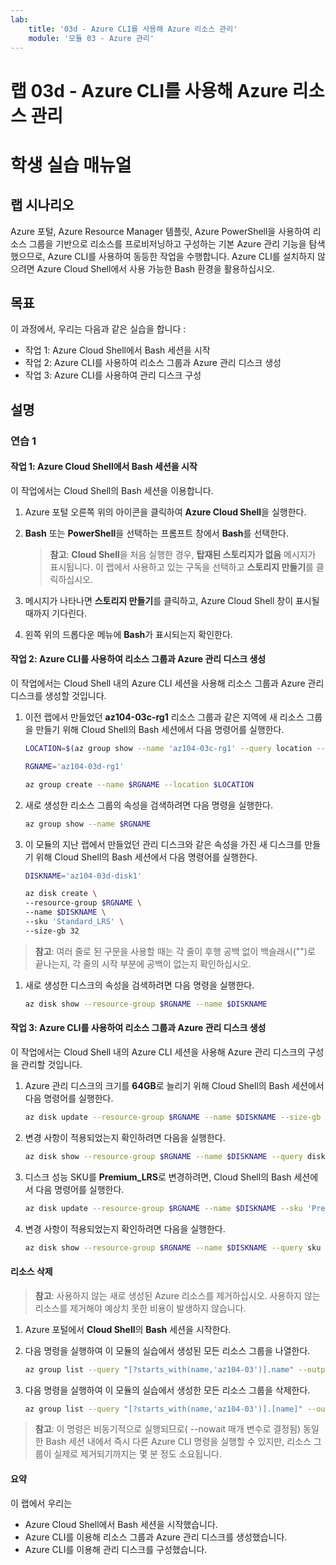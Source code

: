 ```yaml
---
lab:
    title: '03d - Azure CLI를 사용해 Azure 리소스 관리'
    module: '모듈 03 - Azure 관리'
---
```


# 랩 03d - Azure CLI를 사용해 Azure 리소스 관리
# 학생 실습 매뉴얼

## 랩 시나리오

Azure 포털, Azure Resource Manager 템플릿, Azure PowerShell을 사용하여 리소스 그룹을 기반으로 리소스를 프로비저닝하고 구성하는 기본 Azure 관리 기능을 탐색했으므로, Azure CLI를 사용하여 동등한 작업을 수행합니다. Azure CLI를 설치하지 않으려면 Azure Cloud Shell에서 사용 가능한 Bash 환경을 활용하십시오.

## 목표

이 과정에서, 우리는 다음과 같은 실습을 합니다 :

+ 작업 1: Azure Cloud Shell에서 Bash 세션을 시작
+ 작업 2: Azure CLI를 사용하여 리소스 그룹과 Azure 관리 디스크 생성
+ 작업 3: Azure CLI를 사용하여 관리 디스크 구성

## 설명

### 연습 1

#### 작업 1: Azure Cloud Shell에서 Bash 세션을 시작

이 작업에서는 Cloud Shell의 Bash 세션을 이용합니다.

1. Azure 포털 오른쪽 위의 아이콘을 클릭하여 **Azure Cloud Shell**을 실행한다.

1. **Bash** 또는 **PowerShell**을 선택하는 프롬프트 창에서 **Bash**를 선택한다. 

    >**참고**:  **Cloud Shell**을 처음 실행한 경우, **탑재된 스토리지가 없음** 메시지가 표시됩니다. 이 랩에서 사용하고 있는 구독을 선택하고 **스토리지 만들기**를 클릭하십시오. 

1. 메시지가 나타나면 **스토리지 만들기**를 클릭하고, Azure Cloud Shell 창이 표시될 때까지 기다린다.

1. 왼쪽 위의 드롭다운 메뉴에 **Bash**가 표시되는지 확인한다.


#### 작업 2:  Azure CLI를 사용하여 리소스 그룹과 Azure 관리 디스크 생성

이 작업에서는 Cloud Shell 내의 Azure CLI 세션을 사용해 리소스 그룹과 Azure 관리 디스크를 생성할 것입니다. 

1. 이전 랩에서 만들었던 **az104-03c-rg1** 리소스 그룹과 같은 지역에 새 리소스 그룹을 만들기 위해 Cloud Shell의 Bash 세션에서 다음 명령어를 실행한다.

   ```sh
   LOCATION=$(az group show --name 'az104-03c-rg1' --query location --out tsv)

   RGNAME='az104-03d-rg1'

   az group create --name $RGNAME --location $LOCATION
   ```
1. 새로 생성한 리소스 그룹의 속성을 검색하려면 다음 명령을 실행한다.

   ```sh
   az group show --name $RGNAME
   ```
1. 이 모듈의 지난 랩에서 만들었던 관리 디스크와 같은 속성을 가진 새 디스크를 만들기 위해 Cloud Shell의 Bash 세션에서 다음 명령어를 실행한다.

   ```sh
   DISKNAME='az104-03d-disk1'

   az disk create \
   --resource-group $RGNAME \
   --name $DISKNAME \
   --sku 'Standard_LRS' \
   --size-gb 32
   ```
>**참고**: 여러 줄로 된 구문을 사용할 때는 각 줄이 후행 공백 없이 백슬래시("\")로 끝나는지, 각 줄의 시작 부분에 공백이 없는지 확인하십시오.

1. 새로 생성한 디스크의 속성을 검색하려면 다음 명령을 실행한다.

   ```sh
   az disk show --resource-group $RGNAME --name $DISKNAME
   ```

#### 작업 3: Azure CLI를 사용하여 리소스 그룹과 Azure 관리 디스크 생성

이 작업에서는 Cloud Shell 내의 Azure CLI 세션을 사용해 Azure 관리 디스크의 구성을 관리할 것입니다. 

1. Azure 관리 디스크의 크기를 **64GB**로 늘리기 위해 Cloud Shell의 Bash 세션에서 다음 명령어를 실행한다.

   ```sh
   az disk update --resource-group $RGNAME --name $DISKNAME --size-gb 64
   ```

1. 변경 사항이 적용되었는지 확인하려면 다음을 실행한다.

   ```sh
   az disk show --resource-group $RGNAME --name $DISKNAME --query diskSizeGb
   ```

1. 디스크 성능 SKU를 **Premium_LRS**로 변경하려면, Cloud Shell의 Bash 세션에서 다음 명령어를 실행한다.

   ```sh
   az disk update --resource-group $RGNAME --name $DISKNAME --sku 'Premium_LRS'
   ```

1. 변경 사항이 적용되었는지 확인하려면 다음을 실행한다.

   ```sh
   az disk show --resource-group $RGNAME --name $DISKNAME --query sku
   ```

#### 리소스 삭제

   >**참고**: 사용하지 않는 새로 생성된 Azure 리소스를 제거하십시오. 사용하지 않는 리소스를 제거해야 예상치 못한 비용이 발생하지 않습니다.

1. Azure 포털에서 **Cloud Shell**의 **Bash** 세션을 시작한다.

1. 다음 명령을 실행하여 이 모듈의 실습에서 생성된 모든 리소스 그룹을 나열한다.

   ```sh
   az group list --query "[?starts_with(name,'az104-03')].name" --output tsv
   ```

1. 다음 명령을 실행하여 이 모듈의 실습에서 생성한 모든 리소스 그룹을 삭제한다.

   ```sh
   az group list --query "[?starts_with(name,'az104-03')].[name]" --output tsv | xargs -L1 bash -c 'az group delete --name $0 --no-wait --yes'
   ```

>**참고**: 이 명령은 비동기적으로 실행되므로( --nowait 매개 변수로 결정됨) 동일한 Bash 세션 내에서 즉시 다른 Azure CLI 명령을 실행할 수 있지만, 리소스 그룹이 실제로 제거되기까지는 몇 분 정도 소요됩니다.

#### 요약

이 랩에서 우리는

- Azure Cloud Shell에서 Bash 세션을 시작했습니다.
- Azure CLI를 이용해 리소스 그룹과 Azure 관리 디스크를 생성했습니다.
- Azure CLI를 이용해 관리 디스크를 구성했습니다.